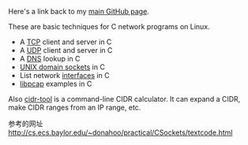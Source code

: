 Here's a link back to my [main GitHub page](http://troydhanson.github.io/).

These are basic techniques for C network programs on Linux.

* A [TCP](/tcp) client and server in C
* A [UDP](/udp) client and server in C
* A [DNS](/dns) lookup in C
* [UNIX domain sockets](/unixdomain) in C
* List network [interfaces](/interfaces) in C
* [libpcap](/pcap) examples in C

Also [cidr-tool](/cidr) is a command-line CIDR calculator. It
can expand a CIDR, make CIDR ranges from an IP range, etc.

参考的网址
http://cs.ecs.baylor.edu/~donahoo/practical/CSockets/textcode.html
